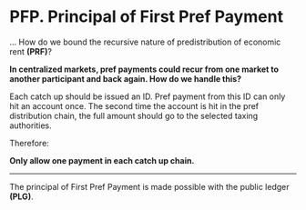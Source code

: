 # PFP. Principal of First Pref Payment

... How do we bound the recursive nature of predistribution of economic rent **(PRF)**?

**In centralized markets, pref payments could recur from one market to another participant and back again.  How do we handle this?**

Each catch up should be issued an ID.  Pref payment from this ID can only hit an account once. The second time the account is hit in the pref distribution chain, the full amount should go to the selected taxing authorities.

Therefore:

**Only allow one payment in each catch up chain.**

----------

The principal of First Pref Payment is made possible with the public ledger **(PLG)**.
